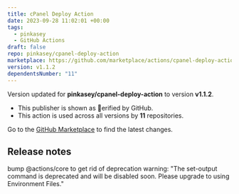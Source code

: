 ```yaml
---
title: cPanel Deploy Action
date: 2023-09-28 11:02:01 +00:00
tags:
  - pinkasey
  - GitHub Actions
draft: false
repo: pinkasey/cpanel-deploy-action
marketplace: https://github.com/marketplace/actions/cpanel-deploy-action
version: v1.1.2
dependentsNumber: "11"
---
```



Version updated for **pinkasey/cpanel-deploy-action** to version **v1.1.2**.
- This publisher is shown as erified by GitHub.
- This action is used across all versions by **11** repositories.

Go to the [GitHub Marketplace](https://github.com/marketplace/actions/cpanel-deploy-action) to find the latest changes.

## Release notes

bump @actions/core to get rid of deprecation warning:
"The set-output command is deprecated and will be disabled soon. Please upgrade to using Environment Files."
